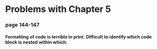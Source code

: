 # Problems with Chapter 5

### page 144-147
#### Formatting of code is terrible in print. Difficult to identify which code block is nested within which.

